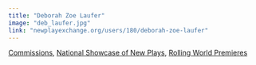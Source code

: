 ```yaml
---
title: "Deborah Zoe Laufer"
image: "deb_laufer.jpg"
link: "newplayexchange.org/users/180/deborah-zoe-laufer"
---
```


[Commissions](/affiliated-artists/commissions), [National Showcase of New Plays](/affiliated-artists/national-showcase-of-new-plays), [Rolling World Premieres](/affiliated-artists/rolling-world-premieres)

